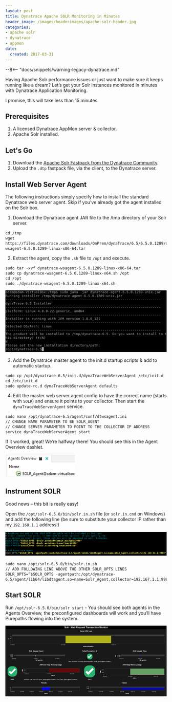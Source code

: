 ```yaml
---
layout: post
title: Dynatrace Apache SOLR Monitoring in Minutes
header_image: /images/headerimages/apache-solr-header.jpg
categories:
- apache solr
- dynatrace
- appmon
date:
  created: 2017-03-31
---
```


--8<-- "docs/snippets/warning-legacy-dynatrace.md"

Having Apache Solr performance issues or just want to make sure it keeps running like a dream? Let’s get your Solr instances monitored in minutes with Dynatrace Application Monitoring.

I promise, this will take less than 15 minutes.

<!-- more -->

## Prerequisites

1. A licensed Dynatrace AppMon server & collector.
2. Apache Solr installed.

## Let's Go

1. Download the [Apache Solr Fastpack from the Dynatrace Community](https://community.dynatrace.com/community/display/DL/SOLR+Monitoring+FastPack).
2. Upload the `.dtp` fastpack file, via the client, to the Dynatrace server.

## Install Web Server Agent

The following instructions simply specify how to install the standard Dynatrace web server agent. Skip if you’ve already got the agent installed on the Solr box.

1. Download the Dynatrace agent JAR file to the /tmp directory of your Solr server.

```
cd /tmp
wget https://files.dynatrace.com/downloads/OnPrem/dynaTrace/6.5/6.5.0.1289/dynatrace-wsagent-6.5.0.1289-linux-x86-64.tar
```

2. Extract the agent, copy the `.sh` file to `/opt` and execute.

```
sudo tar -xvf dynatrace-wsagent-6.5.0.1289-linux-x86-64.tar
sudo cp dynatrace-wsagent-6.5.0.1289-linux-x64.sh /opt
cd /opt
sudo ./dynatrace-wsagent-6.5.0.1289-linux-x64.sh
```

![](../images/postimages/apache-solr-monitoring-1.png)

3. Add the Dynatrace master agent to the init.d startup scripts & add to automatic startup.

```
sudo cp /opt/dynatrace-6.5/init.d/dynaTraceWebServerAgent /etc/init.d
cd /etc/init.d
sudo update-rc.d dynaTraceWebServerAgent defaults
```

4. Edit the master web server agent config to have the correct name (starts with `SOLR`) and ensure it points to your collector. Then start the `dynaTraceWebServerAgent` service.

```
sudo nano /opt/dynatrace-6.5/agent/conf/dtwsagent.ini
// CHANGE NAME PARAMETER TO BE SOLR_AGENT
// CHANGE SERVER PARAMETER TO POINT TO THE COLLECTOR IP ADDRESS
service dynaTraceWebServerAgent start
```

If it worked, great! We’re halfway there! You should see this in the Agent Overview dashlet.

![](../images/postimages/apache-solr-monitoring-2.png)

## Instrument SOLR

Good news – this bit is really easy!

Open the `/opt/solr-6.5.0/bin/solr.in.sh` file (or `solr.in.cmd` on Windows) and add the following line (be sure to substitute your collector IP rather than my `192.168.1.1` address!)

![](../images/postimages/apache-solr-monitoring-3.png)

```
sudo nano /opt/solr-6.5.0/bin/solr.in.sh
// ADD FOLLOWING LINE ABOVE THE OTHER SOLR_OPTS LINES
SOLR_OPTS=”$SOLR_OPTS -agentpath:/opt/dynatrace-6.5/agent/lib64/libdtagent.so=name=Solr_Agent,collector=192.167.1.1:9998″
```

## Start SOLR

Run `/opt/solr-6.5.0/bin/solr start` - You should see both agents in the Agents Overview, the preconfigured dashboards will work and you’ll have Purepaths flowing into the system.

![](../images/postimages/apache-solr-monitoring-4.png)
